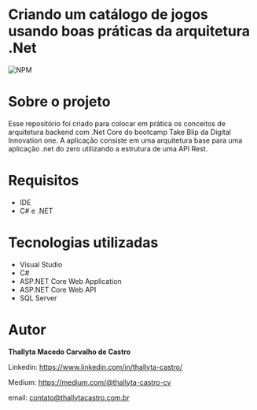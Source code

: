# Criando um catálogo de jogos usando boas práticas da arquitetura .Net
![NPM](https://img.shields.io/npm/l/react) 

# Sobre o projeto
Esse repositório foi criado para colocar em prática os conceitos de arquitetura backend com .Net Core do bootcamp Take Blip da Digital Innovation one.
A aplicação consiste em uma arquitetura base para uma aplicação .net do zero utilizando a estrutura de uma API Rest.

# Requisitos 

- IDE
- C# e .NET

# Tecnologias utilizadas

- Visual Studio
- C#
- ASP.NET Core Web Application
- ASP.NET Core Web API
- SQL Server 

# Autor
<b>Thallyta Macedo Carvalho de Castro</b>

Linkedin: https://www.linkedin.com/in/thallyta-castro/

Medium: https://medium.com/@thallyta-castro-cv

email: contato@thallytacastro.com.br

